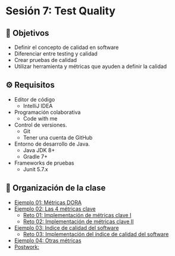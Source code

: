 
# Sesión 7: Test Quality

## :dart: Objetivos

- Definir el concepto de calidad en software
- Diferenciar entre testing y calidad
- Crear pruebas de calidad
- Utilizar herramienta y métricas que ayuden a definir la calidad

## ⚙ Requisitos

- Editor de código
  - IntelliJ IDEA
- Programación colaborativa
  - Code with me
- Control de versiones.
  - Git
  - Tener una cuenta de GitHub
- Entorno de desarrollo de Java.
  - Java JDK 8+
  - Gradle 7+
- Frameworks de pruebas
  - Junit 5.7.x


## 📂 Organización de la clase

- [Ejemplo 01:  Métricas DORA](./Ejemplo-01)
- [Ejemplo 02: Las 4 métricas clave](./Ejemplo-02)
  - [Reto 01: Implementación de métricas clave I](./Reto-01)
  - [Reto  02: Implementación de métricas clave II](./Reto-02)
- [Ejemplo 03: Indice de calidad del software](./Ejemplo-03)
    - [Reto 03: Implementación del índice de calidad del software](./Reto-03)
- [Ejemplo 04: Otras métricas](./Ejemplo-04)
- [Postwork:](./Postwork)




